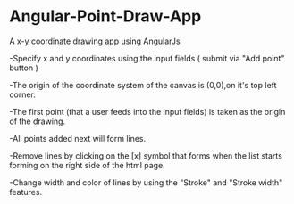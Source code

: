 # Angular-Point-Draw-App
A x-y coordinate drawing app using AngularJs 


-Specify x and y coordinates using the input fields ( submit via "Add point" button )

-The origin of the coordinate system of the canvas is (0,0),on it's top left corner.

-The first point (that a user feeds into the input fields) is taken as the origin of the drawing.

-All points added next will form lines.

-Remove lines by clicking on the [x] symbol that forms when the list starts forming on the right side of the html page.

-Change width and color of lines by using the "Stroke" and "Stroke width" features.
